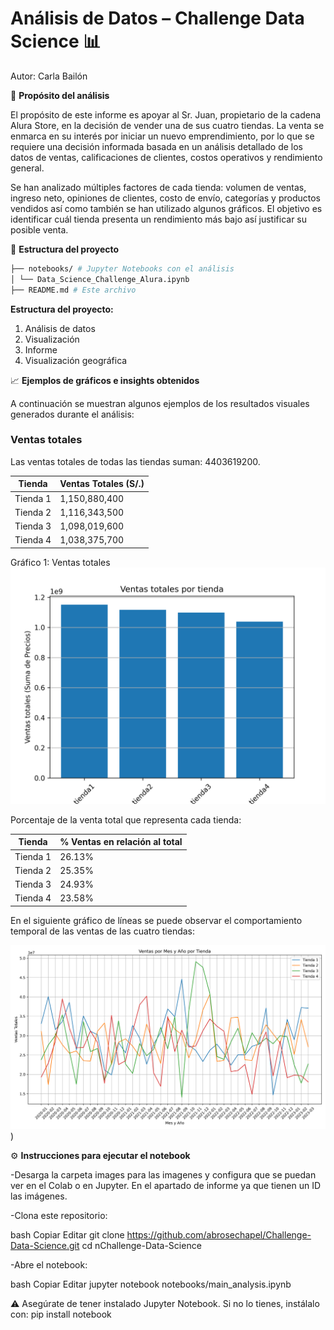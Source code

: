 
# Análisis de Datos – Challenge Data Science 📊
Autor: Carla Bailón

🧠 **Propósito del análisis**

El propósito de este informe es apoyar al Sr. Juan, propietario de la cadena Alura Store, en la decisión de vender una de sus cuatro tiendas. La venta se enmarca en su interés por iniciar un nuevo emprendimiento, por lo que se requiere una decisión informada basada en un análisis detallado de los datos de ventas, calificaciones de clientes, costos operativos y rendimiento general.

Se han analizado múltiples factores de cada tienda: volumen de ventas, ingreso neto, opiniones de clientes, costo de envío, categorías y productos vendidos así como también se han utilizado algunos gráficos. El objetivo es identificar cuál tienda presenta un rendimiento más bajo así justificar su posible venta.

📁 **Estructura del proyecto**

```bash
├── notebooks/ # Jupyter Notebooks con el análisis
│ └── Data_Science_Challenge_Alura.ipynb
├── README.md # Este archivo
```

**Estructura del proyecto:**

1. Análisis de datos
2. Visualización
3. Informe
4. Visualización geográfica

📈 **Ejemplos de gráficos e insights obtenidos**

A continuación se muestran algunos ejemplos de los resultados visuales generados durante el análisis:

### Ventas totales
Las ventas totales de todas las tiendas suman: 4403619200.

| Tienda   | Ventas Totales (S/.) |
|----------|----------------------|
| Tienda 1 | 1,150,880,400        |
| Tienda 2 | 1,116,343,500        |
| Tienda 3 | 1,098,019,600        |
| Tienda 4 | 1,038,375,700        |

Gráfico 1: Ventas totales
![Ventas Totales](https://github.com/abrosechapel/Challenge-Data-Science/blob/main/Images/VentasTotales.png)

Porcentaje de la venta total que representa cada tienda:

| Tienda   | % Ventas en relación al total |
|----------|-------------------------------|
| Tienda 1 | 26.13%                 |
| Tienda 2 | 25.35%                 |
| Tienda 3 | 24.93%                 |
| Tienda 4 | 23.58%                 |

En el siguiente gráfico de líneas se puede observar el comportamiento temporal de las ventas de las cuatro tiendas:


![Ventas Por Mes](https://github.com/abrosechapel/Challenge-Data-Science/blob/main/Images/VentasPorMes.png))


⚙️ **Instrucciones para ejecutar el notebook**

-Desarga la carpeta images para las imagenes y configura que se puedan ver en el Colab o en Jupyter. En el apartado de informe ya que tienen un ID las imágenes.

-Clona este repositorio:

bash
Copiar
Editar
git clone https://github.com/abrosechapel/Challenge-Data-Science.git
cd nChallenge-Data-Science

-Abre el notebook:

bash
Copiar
Editar
jupyter notebook notebooks/main_analysis.ipynb

⚠️ Asegúrate de tener instalado Jupyter Notebook. Si no lo tienes, instálalo con: pip install notebook

